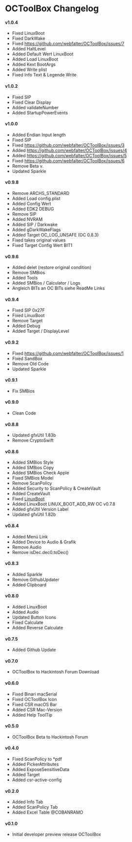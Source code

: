 OCToolBox Changelog
==================
#### v1.0.4
- Fixed LinuxBoot
- Fixed DarkWake
- Fixed https://github.com/webfalter/OCToolBox/issues/7
- Added HaltLevel
- Added Default Wert LinuxBoot
- Added Load LinuxBoot
- Added Kext BootArgs
- Added Write plist
- Fixed Info Text & Legende Write

#### v1.0.2
- Fixed SIP
- Fixed Clear Display
- Added validateNumber
- Added StartupPowerEvents
  
#### v1.0.0
- Added Endian Input length
- Fixed SIP
- Fixed https://github.com/webfalter/OCToolBox/issues/3
- Added https://github.com/webfalter/OCToolBox/issues/4
- Added https://github.com/webfalter/OCToolBox/issues/5
- Fixed https://github.com/webfalter/OCToolBox/issues/6
- Remove Beta v.
- Updated Sparkle

#### v0.9.8
- Remove ARCHS_STANDARD
- Added Load config.plist
- Added Config Wert
- Added EDK2 DEBUG
- Remove SIP
- Added NVRAM
- Added SIP / Darkwake
- Added gDarkWakeFlags
- Added Target OC_LOG_UNSAFE  (OC 0.8.3) 
- Fixed takes original values
- Fixed Target Config Wert BIT1

#### v0.9.6
- Added delet (restore original condition)
- Remove SMBios
- Added Tools
- Added SMBios / Calculator / Logs
- Angleich BITs an OC BITs siehe ReadMe Links

#### v0.9.4
- Fixed SIP 0x27F
- Fixed LinuxBoot
- Remove Target
- Added Debug
- Added Target / DisplayLevel

#### v0.9.2
- Fixed https://github.com/webfalter/OCToolBox/issues/1
- Fixed SandBox
- Remove Old Code
- Updated Sparkle

#### v0.9.1
- Fix SMBios

#### v0.9.0
- Clean Code

#### v0.8.8
- Updated gfxUtil 1.83b
- Remove CryptoSwift

#### v0.8.6
- Added SMBios Style
- Added SMBios Copy
- Added SMBios Check Apple
- Fixed SMBios Model
- Remove ScanPolicy
- Added Security to ScanPolicy & CreateVault
- Added CreateVault
- Fixed [LinuxBoot](https://www.hackintosh-forum.de/forum/thread/54915-octoolbox-problem-und-ideenthread/?postID=732776#post732776)
- Added LinuxBoot LINUX_BOOT_ADD_RW OC v0.7.8
- Added gfxUtil Version Label
- Updated gfxUtil 1.82b


#### v0.8.4
- Added Menü Link
- Added Device to Audio & Grafik
- Remove Audio
- Remove isDec.dec0.toDec()

#### v0.8.3
- Added Sparkle
- Remove GithubUpdater
- Added Clipboard

#### v0.8.0
- Added LinuxBoot
- Added Audio
- Updated Button Icons
- Fixed Calculate
- Added Reverse Calculate

#### v0.7.5
- Added Github Update

#### v0.7.0
- OCToolBox to Hackintosh Forum Download

#### v0.6.0
- Fixed Binari macSerial
- Fixed OCToolBox Icon 
- Fixed CSR macOS Bar
- Added CSR Mac-Version
- Added Help ToolTip

#### v0.5.0
- OCToolBox Beta to Hackintosh Forum

#### v0.4.0
- Fixed ScanPolicy to *pdf
- Added PickerAttributes
- Added ExposeSensitiveData
- Added Target
- Added csr-active-config

#### v0.2.0
- Added Info Tab
- Added ScanPolicy Tab
- Added Excel Table @COBANRAMO

#### v0.1.0
- Initial developer preview release OCToolBox
